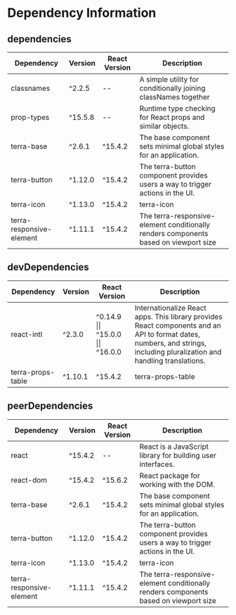 # Dependency Information

## dependencies
| Dependency | Version | React Version | Description |
|-|-|-|-|
| classnames | ^2.2.5 | -- | A simple utility for conditionally joining classNames together |
| prop-types | ^15.5.8 | -- | Runtime type checking for React props and similar objects. |
| terra-base | ^2.6.1 | ^15.4.2 | The base component sets minimal global styles for an application. |
| terra-button | ^1.12.0 | ^15.4.2 | The terra-button component provides users a way to trigger actions in the UI. |
| terra-icon | ^1.13.0 | ^15.4.2 | terra-icon |
| terra-responsive-element | ^1.11.1 | ^15.4.2 | The terra-responsive-element conditionally renders components based on viewport size |

## devDependencies
| Dependency | Version | React Version | Description |
|-|-|-|-|
| react-intl | ^2.3.0 | ^0.14.9 \|\| ^15.0.0 \|\| ^16.0.0 | Internationalize React apps. This library provides React components and an API to format dates, numbers, and strings, including pluralization and handling translations. |
| terra-props-table | ^1.10.1 | ^15.4.2 | terra-props-table |

## peerDependencies
| Dependency | Version | React Version | Description |
|-|-|-|-|
| react | ^15.4.2 | -- | React is a JavaScript library for building user interfaces. |
| react-dom | ^15.4.2 | ^15.6.2 | React package for working with the DOM. |
| terra-base | ^2.6.1 | ^15.4.2 | The base component sets minimal global styles for an application. |
| terra-button | ^1.12.0 | ^15.4.2 | The terra-button component provides users a way to trigger actions in the UI. |
| terra-icon | ^1.13.0 | ^15.4.2 | terra-icon |
| terra-responsive-element | ^1.11.1 | ^15.4.2 | The terra-responsive-element conditionally renders components based on viewport size |
